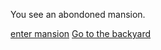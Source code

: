 You see an abondoned mansion.

[enter mansion](inside-mansion.md)
[Go to the backyard](backyard.md)
